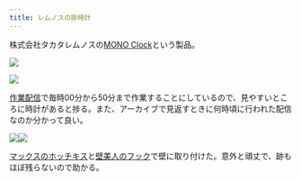 ```yaml
---
title: レムノスの掛時計
---
```

株式会社タカタレムノスの[MONO Clock](https://www.amazon.co.jp/dp/B004UIT8BK)という製品。

![](https://lh6.googleusercontent.com/jSeQdpUCBscsnjWDDO8_mEOeGiws1SHJvStFdVoPkWkg6ZeT-R-aPQF58cjZHiXyccPyJ1BelLuxoVtKNhKvtrYyAL_elOgO79zPNY0mCYOZN8WLNnf5NvmMi60mw9YbuGvVuND87-1QMAptHnv4xw)

![](https://lh6.googleusercontent.com/KhG3x69KUBGVb32sFY5dA8CUVCtyKKBxhlQe9Sy9Mk_5p3b8UbMRzq1pYV0zd2-SCgrLNnkptE2raoVDOsK6huI_W6JB7b-HRYJWeg0ufONACl418VKvvChGDLDN1v5GJC9laBoFLWAF2fxq2V--IA)

[作業配信](https://www.youtube.com/channel/UC5s-KpSDGzxWPWNv94PnJHw)で毎時00分から50分まで作業することにしているので、見やすいところに時計があると捗る。また、アーカイブで見返すときに何時頃に行われた配信なのか分かって良い。

![](https://lh4.googleusercontent.com/m92hyLMnYIAJNaIVZfCrt5UslKxGWsknXAeT7CVyXlItuXK8-MIv3a6Iqml1Q_AYowzCY3FlCbfwMTX6_Mwygq9T9_jfEqXlM5wpO30vLeNLEZVz2JuaMoqM5Kvjf4sBER-hXNEiNPGog4iQL4vadw)![](https://lh4.googleusercontent.com/KIN0vcYm0b_B7EdxDZ-fHU1P4O9UfETsbdiXoxcCWtFuF2WfJJXB7KxuWoeoF8sNnkRVgY9USUDej6Dh8KJih-JJ5M6e-S9Cg6KnRz3jRHSOQXdfZK-AipyIkGq2DdGv_pHjbcr8Fup6IWEoq1_WTA)

[マックスのホッチキス](https://www.amazon.co.jp/dp/B000O9WRWG)と[壁美人のフック](https://www.amazon.co.jp/dp/B00CU78TDG)で壁に取り付けた。意外と頑丈で、跡もほぼ残らないので助かる。
